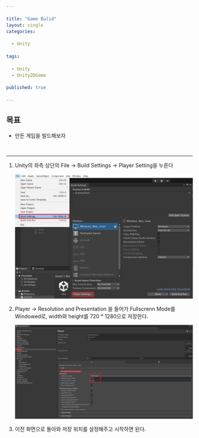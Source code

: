 ```yaml
---

title: "Game Bulid"
layout: single
categories:

  - Unity

tags:

  - Unity
  - Unity2DGame

published: true

---
```


## 목표

- 만든 게임을 빌드해보자

<br>

---

1. Unity의 좌측 상단의 File -> Build Settings -> Player Setting을 누른다

   ![GameBuild0](/assets/images/2022-10-04-GameBuild/image-20221004153737909.png)

2. Player -> Resolution and Presentation 을 들어가 Fullscrenn Mode를 Windowed로, width와 height를 720 * 1280으로 저장한다.

   ![GameBuild1](/assets/images/2022-10-04-GameBuild/image-20221004153928895.png)

3. 이전 화면으로 돌아와 저장 위치를 설정해주고 시작하면 된다.

